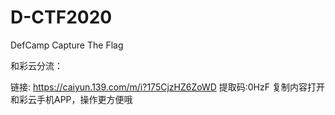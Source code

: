 # D-CTF2020
DefCamp Capture The Flag

和彩云分流：

链接: https://caiyun.139.com/m/i?175CjzHZ6ZoWD  提取码:0HzF  复制内容打开和彩云手机APP，操作更方便哦
